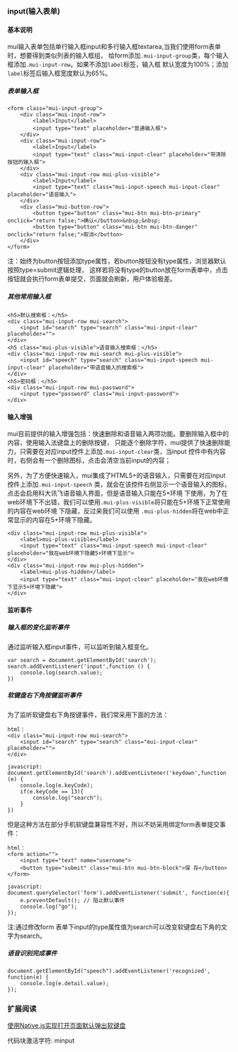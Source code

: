 ### input(输入表单)

#### 基本说明
mui输入表单包括单行输入框input和多行输入框textarea,当我们使用form表单时，想要得到类似列表的输入框组，
给form添加`.mui-input-group`类，每个输入框添加`.mui-input-row`。如果不添加`label`标签，输入框
默认宽度为100%；添加`label`标签后输入框宽度默认为65%。

##### 表单输入框
```
<form class="mui-input-group">
	<div class="mui-input-row">
		<label>Input</label>
		<input type="text" placeholder="普通输入框">
	</div>
	<div class="mui-input-row">
		<label>Input</label>
		<input type="text" class="mui-input-clear" placeholder="带清除按钮的输入框">
	</div>
	<div class="mui-input-row mui-plus-visible">
		<label>Input</label>
		<input type="text" class="mui-input-speech mui-input-clear" placeholder="语音输入">
	</div>
	<div class="mui-button-row">
		<button type="button" class="mui-btn mui-btn-primary" onclick="return false;">确认</button>&nbsp;&nbsp;
		<button type="button" class="mui-btn mui-btn-danger" onclick="return false;">取消</button>
	</div>
</form>
```
注：始终为button按钮添加type属性，若button按钮没有type属性，浏览器默认按照type=submit逻辑处理，
这样若将没有type的button放在form表单中，点击按钮就会执行form表单提交，页面就会刷新，用户体验极差。

##### 其他常用输入框

```
<h5>默认搜索框：</h5>
<div class="mui-input-row mui-search">
	<input id="search" type="search" class="mui-input-clear" placeholder="">
</div>
<h5 class="mui-plus-visible">语音输入搜索框：</h5>
<div class="mui-input-row mui-search mui-plus-visible">
	<input id="speech" type="search" class="mui-input-speech mui-input-clear" placeholder="带语音输入的搜索框">
</div>
<h5>密码框：</h5>
<div class="mui-input-row mui-password">
	<input type="password" class="mui-input-password">
</div>
```

#### 输入增强

mui目前提供的输入增强包括：快速删除和语音输入两项功能。要删除输入框中的内容，使用输入法键盘上的删除按键，
只能逐个删除字符，mui提供了快速删除能力，只需要在对应input控件上添加`.mui-input-clear`类，当input
控件中有内容时，右侧会有一个删除图标，点击会清空当前input的内容；

另外，为了方便快速输入，mui集成了HTML5+的语音输入，只需要在对应input控件上添加`.mui-input-speech`
类，就会在该控件右侧显示一个语音输入的图标，点击会启用科大讯飞语音输入界面，但是语音输入只能在5+环境
下使用，为了在web环境下不出错，我们可以使用`.mui-plus-visible`将只能在5+环境下正常使用的内容在web环境
下隐藏，反过来我们可以使用 `.mui-plus-hidden`将在web中正常显示的内容在5+环境下隐藏。
```
<div class="mui-input-row mui-plus-visible">
	<label>mui-plus-visible</label>
	<input type="text" class="mui-input-speech mui-input-clear" placeholder="我在web环境下隐藏5+环境下显示">
</div>
<div class="mui-input-row mui-plus-hidden">
	<label>mui-plus-hidden</label>
	<input type="text" class="mui-input-clear" placeholder="我在web环境下显示5+环境下隐藏">
</div>
```

#### 监听事件

##### 输入框的变化监听事件

通过监听输入框input事件，可以监听到输入框变化。
```
var search = document.getElementById('search');
search.addEventListener('input',function () {
    console.log(search.value);
})
```

##### 软键盘右下角按键监听事件

为了监听软键盘右下角按键事件，我们常采用下面的方法：
```
html：
<div class="mui-input-row mui-search">
	<input id="search" type="search" class="mui-input-clear" placeholder="">
</div>

javascript:
document.getElementById('search').addEventListener('keydown',function (e) {
    console.log(e.keyCode);
    if(e.keyCode == 13){
    	console.log("search");
    }
})
```

但是这种方法在部分手机软键盘兼容性不好，所以不妨采用绑定form表单提交事件：
```
html：
<form action="">
    <input type="text" name="username">
    <button type="submit" class="mui-btn mui-btn-block">保 存</button>
</form>

javascript:
document.querySelector('form').addEventListener('submit', function(e){
    e.preventDefault(); // 阻止默认事件
    console.log("go");
});
```
注:通过修改form 表单下input的type属性值为search可以改变软键盘右下角的文字为search。

##### 语音识别完成事件
```
document.getElementById("speech").addEventListener('recognized', function(e) {
	console.log(e.detail.value);
});
```


### 扩展阅读
[使用Native.js实现打开页面默认弹出软键盘](http://ask.dcloud.net.cn/article/513)

代码块激活字符: minput

